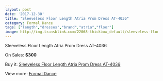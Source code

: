 ```yaml
---
layout: post
date: '2017-12-30'
title: "Sleeveless Floor Length Atria Prom Dress AT-4036"
category: Formal Dance
tags: ["length","dresses","brand","atria","floor"]
image: http://img.transblink.com/22068-thickbox_default/sleeveless-floor-length-atria-prom-dress-at-4036.jpg
---
```

Sleeveless Floor Length Atria Prom Dress AT-4036

On Sales: **$300**
<a href="https://www.transblink.com/en/formal-dance/7001-sleeveless-floor-length-atria-prom-dress-at-4036.html"><amp-img layout="responsive" width="600" height="600" src="//img.transblink.com/22068-thickbox_default/sleeveless-floor-length-atria-prom-dress-at-4036.jpg" alt="Sleeveless Floor Length Atria Prom Dress AT-4036 0" /></a>
<a href="https://www.transblink.com/en/formal-dance/7001-sleeveless-floor-length-atria-prom-dress-at-4036.html"><amp-img layout="responsive" width="600" height="600" src="//img.transblink.com/22069-thickbox_default/sleeveless-floor-length-atria-prom-dress-at-4036.jpg" alt="Sleeveless Floor Length Atria Prom Dress AT-4036 1" /></a>

Buy it: [Sleeveless Floor Length Atria Prom Dress AT-4036](https://www.transblink.com/en/formal-dance/7001-sleeveless-floor-length-atria-prom-dress-at-4036.html "Sleeveless Floor Length Atria Prom Dress AT-4036")

View more: [Formal Dance](https://www.transblink.com/en/6-formal-dance "Formal Dance")